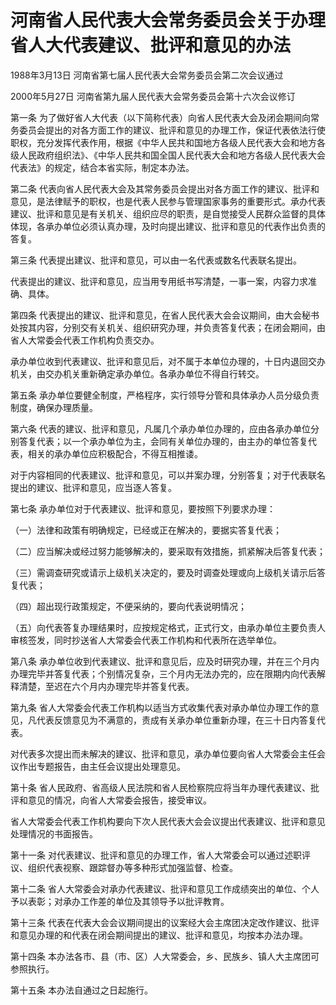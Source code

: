 # 河南省人民代表大会常务委员会关于办理省人大代表建议、批评和意见的办法

1988年3月13日 河南省第七届人民代表大会常务委员会第二次会议通过

2000年5月27日 河南省第九届人民代表大会常务委员会第十六次会议修订

<!-- INFO END -->

第一条 为了做好省人大代表（以下简称代表）向省人民代表大会及闭会期间向常务委员会提出的对各方面工作的建议、批评和意见的办理工作，保证代表依法行使职权，充分发挥代表作用，根据《中华人民共和国地方各级人民代表大会和地方各级人民政府组织法》、《中华人民共和国全国人民代表大会和地方各级人民代表大会代表法》的规定，结合本省实际，制定本办法。

第二条 代表向省人民代表大会及其常务委员会提出对各方面工作的建议、批评和意见，是法律赋予的职权，也是代表人民参与管理国家事务的重要形式。承办代表建议、批评和意见是有关机关、组织应尽的职责，是自觉接受人民群众监督的具体体现，各承办单位必须认真办理，及时向提出建议、批评和意见的代表作出负责的答复。

第三条 代表提出建议、批评和意见，可以由一名代表或数名代表联名提出。

代表提出的建议、批评和意见，应当用专用纸书写清楚，一事一案，内容力求准确、具体。

第四条 代表提出的建议、批评和意见，在省人民代表大会会议期间，由大会秘书处按其内容，分别交有关机关、组织研究办理，并负责答复代表；在闭会期间，由省人大常委会代表工作机构负责交办。

承办单位收到代表建议、批评和意见后，对不属于本单位办理的，十日内退回交办机关，由交办机关重新确定承办单位。各承办单位不得自行转交。

第五条 承办单位要健全制度，严格程序，实行领导分管和具体承办人员分级负责制度，确保办理质量。

第六条 代表的建议、批评和意见，凡属几个承办单位办理的，应由各承办单位分别答复代表；以一个承办单位为主，会同有关单位办理的，由主办的单位答复代表，相关的承办单位应积极配合，不得互相推诿。

对于内容相同的代表建议、批评和意见，可以并案办理，分别答复；对于代表联名提出的建议、批评和意见，应当逐人答复。

第七条 承办单位对于代表建议、批评和意见，要按照下列要求办理：

（一）法律和政策有明确规定，已经或正在解决的，要据实答复代表；

（二）应当解决或经过努力能够解决的，要采取有效措施，抓紧解决后答复代表；

（三）需调查研究或请示上级机关决定的，要及时调查处理或向上级机关请示后答复代表；

（四）超出现行政策规定，不便采纳的，要向代表说明情况；

（五）向代表答复办理结果时，应按规定格式，正式行文，由承办单位主要负责人审核签发，同时抄送省人大常委会代表工作机构和代表所在选举单位。

第八条 承办单位收到代表建议、批评和意见后，应及时研究办理，并在三个月内办理完毕并答复代表；个别情况复杂，三个月内无法办完的，应在限期内向代表解释清楚，至迟在六个月内办理完毕并答复代表。

第九条 省人大常委会代表工作机构以适当方式收集代表对承办单位办理工作的意见，凡代表反馈意见为不满意的，责成有关承办单位重新办理，在三十日内答复代表。

对代表多次提出而未解决的建议、批评和意见，承办单位要向省人大常委会主任会议作出专题报告，由主任会议提出处理意见。

第十条 省人民政府、省高级人民法院和省人民检察院应将当年办理代表建议、批评和意见的情况，向省人大常委会报告，接受审议。

省人大常委会代表工作机构要向下次人民代表大会会议提出代表建议、批评和意见处理情况的书面报告。

第十一条 对代表建议、批评和意见的办理工作，省人大常委会可以通过述职评议、组织代表视察、跟踪督办等多种形式加强监督、检查。

第十二条 省人大常委会对承办代表建议、批评和意见工作成绩突出的单位、个人予以表彰；对承办工作差的单位及其领导予以批评教育。

第十三条 代表在代表大会会议期间提出的议案经大会主席团决定改作建议、批评和意见办理的和代表在闭会期间提出的建议、批评和意见，均按本办法办理。

第十四条 本办法各市、县（市、区）人大常委会，乡、民族乡、镇人大主席团可参照执行。

第十五条 本办法自通过之日起施行。

